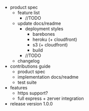 * product spec
    - feature list
        - //TODO
    - update docs/readme
        - deployment styles
            - barebones
            - heroku (+ cloudfront)
            - s3 (+ cloudfront)
            - build
        - //TODO
    - changelog
* contributions guide
    - product spec
    - implementation docs/readme
    - test suite
* features
    - https support?
    - full express + zerver integration
* release version 1.0.0
